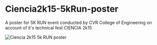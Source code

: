 # Ciencia2k15-5kRun-poster
A poster for 5K RUN event conducted by CVR College of Engineering on account of it's technical fest CIENCIA 2k15

![Ciencia 2k15 5k RUN poster](http://s14.postimg.org/dskqa93zl/5k_Run_RGB.jpg)
